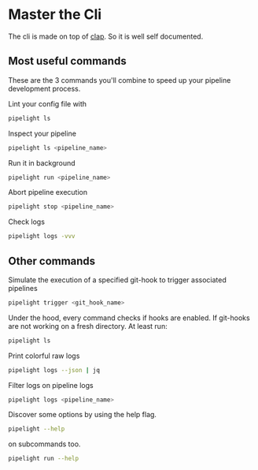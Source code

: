 # Master the Cli

The cli is made on top of [clap](https://docs.rs/clap/latest/clap/).
So it is well self documented.

## Most useful commands

These are the 3 commands you'll combine to speed up your pipeline development process.

Lint your config file with

```sh
pipelight ls
```

Inspect your pipeline

```sh
pipelight ls <pipeline_name>
```

Run it in background

```sh
pipelight run <pipeline_name>
```

Abort pipeline execution

```sh
pipelight stop <pipeline_name>
```

Check logs

```sh
pipelight logs -vvv
```

## Other commands

Simulate the execution of a specified git-hook to trigger associated pipelines

```bash
pipelight trigger <git_hook_name>
```

Under the hood,
every command checks if hooks are enabled.
If git-hooks are not working on a fresh directory. At least run:

```bash
pipelight ls
```

Print colorful raw logs

```bash
pipelight logs --json | jq
```

Filter logs on pipeline logs

```bash
pipelight logs <pipeline_name>
```

Discover some options by using the help flag.

```bash
pipelight --help
```

on subcommands too.

```bash
pipelight run --help
```
